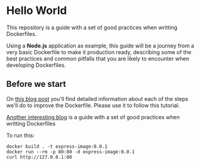 # Hello World

This repository is a guide with a set of good practices when writting Dockerfiles.

Using a **Node.js** application as example, this guide will be a journey from a very basic Dockerfile to make it production ready, describing some of the best practices and common pitfalls that you are likely to encounter when developing Dockerfiles.

## Before we start

On [this blog post](https://engineering.bitnami.com/articles/best-practices-writing-a-dockerfile.html) you'll find detailed information about each of the steps we'll do to improve the Dockerfile. Please use it to follow this tutorial.

[Another interesting blog](https://github.com/juan131/dockerfile-best-practices) is a guide with a set of good practices when writting Dockerfiles

To run this:


```
docker build . -t express-image:0.0.1
docker run --rm -p 80:80 -d express-image:0.0.1
curl http://127.0.0.1:80
```
